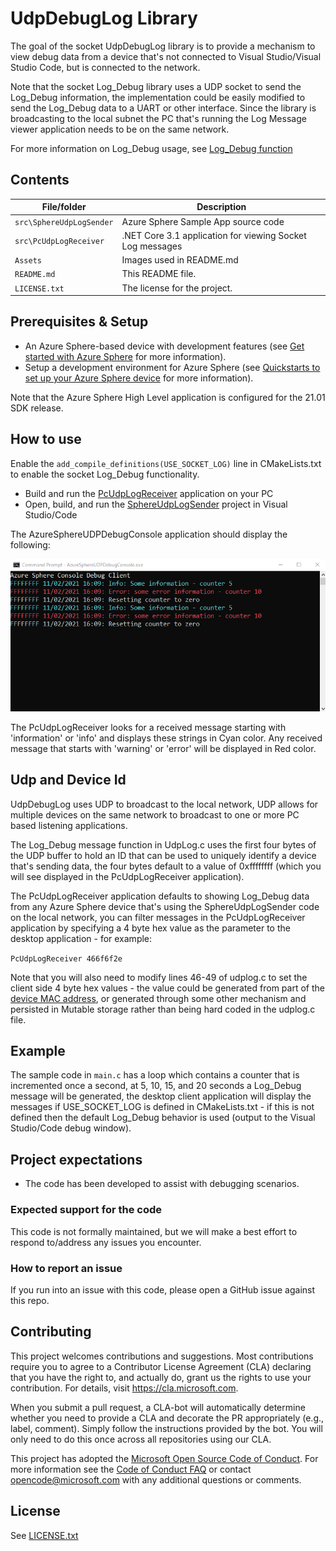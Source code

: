 # UdpDebugLog Library

The goal of the socket UdpDebugLog library is to provide a mechanism to view debug data from a device that's not connected to Visual Studio/Visual Studio Code, but is connected to the network.

Note that the socket Log_Debug library uses a UDP socket to send the Log_Debug information, the implementation could be easily modified to send the Log_Debug data to a UART or other interface. Since the library is broadcasting to the local subnet the PC that's running the Log Message viewer application needs to be on the same network.

For more information on Log_Debug usage, see [Log_Debug function](https://docs.microsoft.com/en-us/azure-sphere/reference/applibs-reference/applibs-log/function-log-debug)

## Contents

| File/folder | Description |
|-------------|-------------|
| `src\SphereUdpLogSender`       | Azure Sphere Sample App source code |
| `src\PcUdpLogReceiver`       | .NET Core 3.1 application for viewing Socket Log messages |
| `Assets`       | Images used in README.md |
| `README.md` | This README file. |
| `LICENSE.txt`   | The license for the project. |

## Prerequisites & Setup

- An Azure Sphere-based device with development features (see [Get started with Azure Sphere](https://azure.microsoft.com/en-us/services/azure-sphere/get-started/) for more information).
- Setup a development environment for Azure Sphere (see [Quickstarts to set up your Azure Sphere device](https://docs.microsoft.com/en-us/azure-sphere/install/overview) for more information).

Note that the Azure Sphere High Level application is configured for the 21.01 SDK release.

## How to use

Enable the `add_compile_definitions(USE_SOCKET_LOG)` line in CMakeLists.txt to enable the socket Log_Debug functionality.

* Build and run the [PcUdpLogReceiver](./PcUdpLogReceiver) application on your PC
* Open, build, and run the [SphereUdpLogSender](./SphereUdpLogSender) project in Visual Studio/Code

The AzureSphereUDPDebugConsole application should display the following:

![AzureSphereUDPDebugConsole image](./assets/desktop_client.png)

The PcUdpLogReceiver looks for a received message starting with 'information' or 'info' and displays these strings in Cyan color. Any received message that starts with 'warning' or 'error' will be displayed in Red color.

## Udp and Device Id
UdpDebugLog uses UDP to broadcast to the local network, UDP allows for multiple devices on the same network to broadcast to one or more PC based listening applications.

The Log_Debug message function in UdpLog.c uses the first four bytes of the UDP buffer to hold an ID that can be used to uniquely identify a device that's sending data, the four bytes default to a value of 0xffffffff (which you will see displayed in the PcUdpLogReceiver application).

The PcUdpLogReceiver application defaults to showing Log_Debug data from any Azure Sphere device that's using the SphereUdpLogSender code on the local network, you can filter messages in the PcUdpLogReceiver application by specifying a 4 byte hex value as the parameter to the desktop application - for example:

`PcUdpLogReceiver 466f6f2e`

Note that you will also need to modify lines 46-49 of udplog.c to set the client side 4 byte hex values - the value could be generated from part of the [device MAC address](https://docs.microsoft.com/en-us/azure-sphere/reference/applibs-reference/applibs-networking/function-networking-gethardwareaddress), or generated through some other mechanism and persisted in Mutable storage rather than being hard coded in the udplog.c file.

## Example

The sample code in `main.c` has a loop which contains a counter that is incremented once a second, at 5, 10, 15, and 20 seconds a Log_Debug message will be generated, the desktop client application will display the messages if USE_SOCKET_LOG is defined in CMakeLists.txt - if this is not defined then the default Log_Debug behavior is used (output to the Visual Studio/Code debug window).

## Project expectations

* The code has been developed to assist with debugging scenarios.

### Expected support for the code

This code is not formally maintained, but we will make a best effort to respond to/address any issues you encounter.

### How to report an issue

If you run into an issue with this code, please open a GitHub issue against this repo.

## Contributing

This project welcomes contributions and suggestions. Most contributions require you to
agree to a Contributor License Agreement (CLA) declaring that you have the right to,
and actually do, grant us the rights to use your contribution. For details, visit
https://cla.microsoft.com.

When you submit a pull request, a CLA-bot will automatically determine whether you need
to provide a CLA and decorate the PR appropriately (e.g., label, comment). Simply follow the
instructions provided by the bot. You will only need to do this once across all repositories using our CLA.

This project has adopted the [Microsoft Open Source Code of Conduct](https://opensource.microsoft.com/codeofconduct/).
For more information see the [Code of Conduct FAQ](https://opensource.microsoft.com/codeofconduct/faq/)
or contact [opencode@microsoft.com](mailto:opencode@microsoft.com) with any additional questions or comments.

## License

See [LICENSE.txt](./LICENCE.txt)